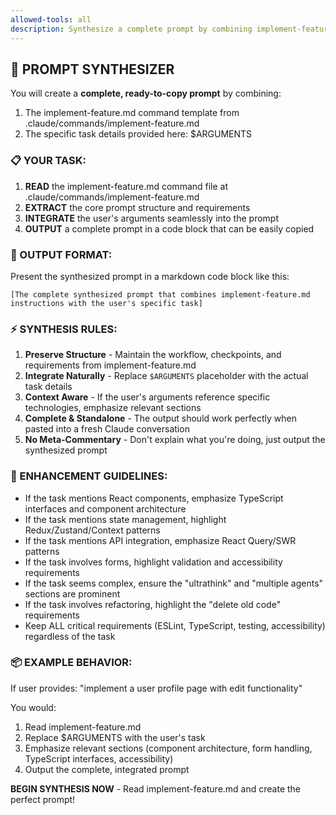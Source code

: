 ```yaml
---
allowed-tools: all
description: Synthesize a complete prompt by combining implement-feature.md with your arguments
---
```


## 🎯 PROMPT SYNTHESIZER

You will create a **complete, ready-to-copy prompt** by combining:

1. The implement-feature.md command template from .claude/commands/implement-feature.md
2. The specific task details provided here: $ARGUMENTS

### 📋 YOUR TASK:

1. **READ** the implement-feature.md command file at .claude/commands/implement-feature.md
2. **EXTRACT** the core prompt structure and requirements
3. **INTEGRATE** the user's arguments seamlessly into the prompt
4. **OUTPUT** a complete prompt in a code block that can be easily copied

### 🎨 OUTPUT FORMAT:

Present the synthesized prompt in a markdown code block like this:

```
[The complete synthesized prompt that combines implement-feature.md instructions with the user's specific task]
```

### ⚡ SYNTHESIS RULES:

1. **Preserve Structure** - Maintain the workflow, checkpoints, and requirements from implement-feature.md
2. **Integrate Naturally** - Replace `$ARGUMENTS` placeholder with the actual task details
3. **Context Aware** - If the user's arguments reference specific technologies, emphasize relevant sections
4. **Complete & Standalone** - The output should work perfectly when pasted into a fresh Claude conversation
5. **No Meta-Commentary** - Don't explain what you're doing, just output the synthesized prompt

### 🔧 ENHANCEMENT GUIDELINES:

- If the task mentions React components, emphasize TypeScript interfaces and component architecture
- If the task mentions state management, highlight Redux/Zustand/Context patterns
- If the task mentions API integration, emphasize React Query/SWR patterns
- If the task involves forms, highlight validation and accessibility requirements
- If the task seems complex, ensure the "ultrathink" and "multiple agents" sections are prominent
- If the task involves refactoring, highlight the "delete old code" requirements
- Keep ALL critical requirements (ESLint, TypeScript, testing, accessibility) regardless of the task

### 📦 EXAMPLE BEHAVIOR:

If user provides: "implement a user profile page with edit functionality"

You would:

1. Read implement-feature.md
2. Replace $ARGUMENTS with the user's task
3. Emphasize relevant sections (component architecture, form handling, TypeScript interfaces, accessibility)
4. Output the complete, integrated prompt

**BEGIN SYNTHESIS NOW** - Read implement-feature.md and create the perfect prompt!
